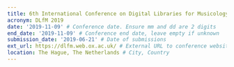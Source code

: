 ```yaml
---
title: 6th International Conference on Digital Libraries for Musicology
acronym: DLfM 2019
date: '2019-11-09' # Conference date. Ensure mm and dd are 2 digits
end_date: '2019-11-09' # Conference end date, leave empty if unknown
submission_date: '2019-06-21' # Date of submissions
ext_url: https://dlfm.web.ox.ac.uk/ # External URL to conference website
location: The Hague, The Netherlands # City, Country
---
```

